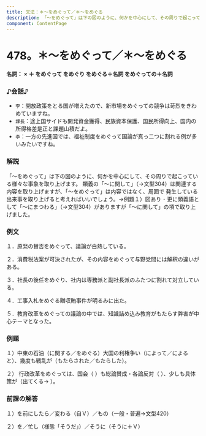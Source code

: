 ```yaml
---
title: 文法：＊～をめぐって／＊～をめぐる
description: 「～をめぐって」は下の図のように、何かを中心にして、その周りで起こっている様々な事象を取り上げます。 類義の「～に関して」（→文型304）は関連する内容を取り上げますが、「～をめぐって」は内容ではなく、周囲で 発生している出来事を取り上げると考えればいいでしょう。→例題１）図あり ･ 更に類義語として「～にまつわる」（→文型304）がありますが「～に関して」の項で取り上げました。
component: ContentPage
---
```



# 478。＊～をめぐって／＊～をめぐる
#### 名詞： × ＋ をめぐって をめぐり をめぐる＋名詞 をめぐっての＋名詞
### ♪会話♪
- `李`：開放政策をとる国が増えたので、新市場をめぐっての競争は苛烈をきわめていますね。
- `課長`：途上国サイドも開発資金獲得、民族資本保護、国民所得向上、国内の所得格差是正と課題山積だよ。
- `李`：一方の先進国では、福祉制度をめぐって国論が真っ二つに割れる例が多いみたいですね。
### 解説
「～をめぐって」は下の図のように、何かを中心にして、その周りで起こっている様々な事象を取り上げます。 類義の「～に関して」（→文型304）は関連する内容を取り上げますが、「～をめぐって」は内容ではなく、周囲で 発生している出来事を取り上げると考えればいいでしょう。→例題１）図あり ･ 更に類義語として「～にまつわる」（→文型304）がありますが「～に関して」の項で取り上げました。
### 例文
１．原発の賛否をめぐって、議論が白熱している。

２．消費税法案が可決されたが、その内容をめぐって与野党間には解釈の違いがある。

３．社長の後任をめぐり、社内は専務派と副社長派のふたつに割れて対立している。

４．工事入札をめぐる贈収賄事件が明るみに出た。

５．教育改革をめぐっての議論の中では、知識詰め込み教育がもたらす弊害が中心テーマとなった。
### 例題
１）中東の石油（に関する／をめぐる）大国の利権争い（によって／によると）、幾度も戦乱が（もたらされた／もたらした）。      

２） 行政改革をめぐっては、国会（ ）も総論賛成・各論反対（ ）、少しも具体策が（出てくる→ ）。
### 前課の解答
１）を前にしたら／変わる（自Ｖ）／もの（一般・普遍→文型420）

２）を／忙し（様態「そうだ」）／そうに（そうに＋Ｖ）
